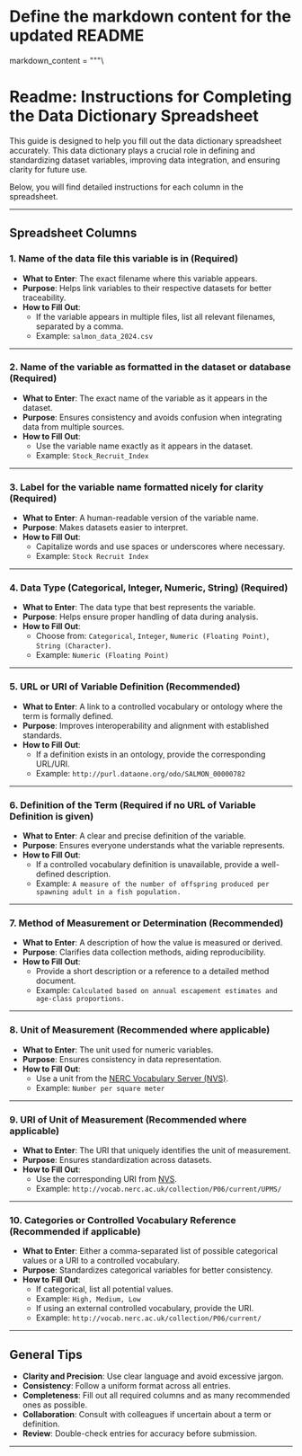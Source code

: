 # Define the markdown content for the updated README
markdown_content = """\
# **Readme: Instructions for Completing the Data Dictionary Spreadsheet**

This guide is designed to help you fill out the data dictionary spreadsheet accurately. This data dictionary plays a crucial role in defining and standardizing dataset variables, improving data integration, and ensuring clarity for future use.

Below, you will find detailed instructions for each column in the spreadsheet.

---

## **Spreadsheet Columns**

### **1. Name of the data file this variable is in** (Required)
- **What to Enter**: The exact filename where this variable appears.
- **Purpose**: Helps link variables to their respective datasets for better traceability.
- **How to Fill Out**:
  - If the variable appears in multiple files, list all relevant filenames, separated by a comma.
  - Example: `salmon_data_2024.csv`

---

### **2. Name of the variable as formatted in the dataset or database** (Required)
- **What to Enter**: The exact name of the variable as it appears in the dataset.
- **Purpose**: Ensures consistency and avoids confusion when integrating data from multiple sources.
- **How to Fill Out**:
  - Use the variable name exactly as it appears in the dataset.
  - Example: `Stock_Recruit_Index`

---

### **3. Label for the variable name formatted nicely for clarity** (Required)
- **What to Enter**: A human-readable version of the variable name.
- **Purpose**: Makes datasets easier to interpret.
- **How to Fill Out**:
  - Capitalize words and use spaces or underscores where necessary.
  - Example: `Stock Recruit Index`

---

### **4. Data Type (Categorical, Integer, Numeric, String)** (Required)
- **What to Enter**: The data type that best represents the variable.
- **Purpose**: Helps ensure proper handling of data during analysis.
- **How to Fill Out**:
  - Choose from: `Categorical`, `Integer`, `Numeric (Floating Point)`, `String (Character)`.
  - Example: `Numeric (Floating Point)`

---

### **5. URL or URI of Variable Definition** (Recommended)
- **What to Enter**: A link to a controlled vocabulary or ontology where the term is formally defined.
- **Purpose**: Improves interoperability and alignment with established standards.
- **How to Fill Out**:
  - If a definition exists in an ontology, provide the corresponding URL/URI.
  - Example: `http://purl.dataone.org/odo/SALMON_00000782`

---

### **6. Definition of the Term** (Required if no URL of Variable Definition is given)
- **What to Enter**: A clear and precise definition of the variable.
- **Purpose**: Ensures everyone understands what the variable represents.
- **How to Fill Out**:
  - If a controlled vocabulary definition is unavailable, provide a well-defined description.
  - Example: `A measure of the number of offspring produced per spawning adult in a fish population.`

---

### **7. Method of Measurement or Determination** (Recommended)
- **What to Enter**: A description of how the value is measured or derived.
- **Purpose**: Clarifies data collection methods, aiding reproducibility.
- **How to Fill Out**:
  - Provide a short description or a reference to a detailed method document.
  - Example: `Calculated based on annual escapement estimates and age-class proportions.`

---

### **8. Unit of Measurement** (Recommended where applicable)
- **What to Enter**: The unit used for numeric variables.
- **Purpose**: Ensures consistency in data representation.
- **How to Fill Out**:
  - Use a unit from the [NERC Vocabulary Server (NVS)](http://vocab.nerc.ac.uk/collection/P06/current/).
  - Example: `Number per square meter`

---

### **9. URI of Unit of Measurement** (Recommended where applicable)
- **What to Enter**: The URI that uniquely identifies the unit of measurement.
- **Purpose**: Ensures standardization across datasets.
- **How to Fill Out**:
  - Use the corresponding URI from [NVS](http://vocab.nerc.ac.uk/collection/P06/current/).
  - Example: `http://vocab.nerc.ac.uk/collection/P06/current/UPMS/`

---

### **10. Categories or Controlled Vocabulary Reference** (Recommended if applicable)
- **What to Enter**: Either a comma-separated list of possible categorical values or a URI to a controlled vocabulary.
- **Purpose**: Standardizes categorical variables for better consistency.
- **How to Fill Out**:
  - If categorical, list all potential values.
  - Example: `High, Medium, Low`
  - If using an external controlled vocabulary, provide the URI.
  - Example: `http://vocab.nerc.ac.uk/collection/P06/current/`

---

## **General Tips**

- **Clarity and Precision**: Use clear language and avoid excessive jargon.
- **Consistency**: Follow a uniform format across all entries.
- **Completeness**: Fill out all required columns and as many recommended ones as possible.
- **Collaboration**: Consult with colleagues if uncertain about a term or definition.
- **Review**: Double-check entries for accuracy before submission.

---
